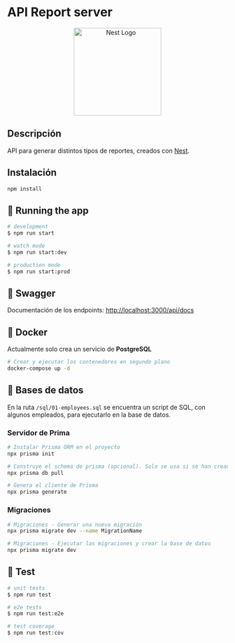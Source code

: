 # API Report server

<p align="center">
  <a href="http://nestjs.com/" target="blank"><img src="https://nestjs.com/img/logo-small.svg" width="200" alt="Nest Logo" /></a>
</p>

  <!--[![Backers on Open Collective](https://opencollective.com/nest/backers/badge.svg)](https://opencollective.com/nest#backer)
  [![Sponsors on Open Collective](https://opencollective.com/nest/sponsors/badge.svg)](https://opencollective.com/nest#sponsor)-->

## Descripción

API para generar distintos tipos de reportes, creados con [Nest](https://github.com/nestjs/nest).

## Instalación

```bash
npm install
```

## 🚀 Running the app

```bash
# development
$ npm run start

# watch mode
$ npm run start:dev

# production mode
$ npm run start:prod
```

## 📗 Swagger

Documentación de los endpoints: <http://localhost:3000/api/docs>

## 🐳 Docker

Actualmente solo crea un servicio de **PostgreSQL**

```sh
# Crear y ejecutar los contenedores en segundo plano
docker-compose up -d
```

## 💾 Bases de datos

En la ruta `/sql/01-employees.sql` se encuentra un script de SQL, con algunos empleados, para ejecutarlo en la base de datos.

### Servidor de Prima

```sh
# Instalar Prisma ORM en el proyecto
npx prisma init

# Construye el schema de prisma (opcional). Solo se usa si se han creado tablas por script, sin migración
npx prisma db pull

# Genera el cliente de Prisma
npx prisma generate
```

### Migraciones

```sh
# Migraciones - Generar una nueva migración
npx prisma migrate dev --name MigrationName

# Migraciones - Ejecutar las migraciones y crear la base de datos
npx prisma migrate dev
```

## 🔎 Test

```bash
# unit tests
$ npm run test

# e2e tests
$ npm run test:e2e

# test coverage
$ npm run test:cov
```
